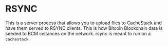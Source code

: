 # RSYNC

This is a server process that allows you to upload files to CacheStack and have them served to RSYNC clients. This is how Bitcoin Blockchain data is seeded to BCM instances on the network. rsync is meant to run on a `cachestack`.